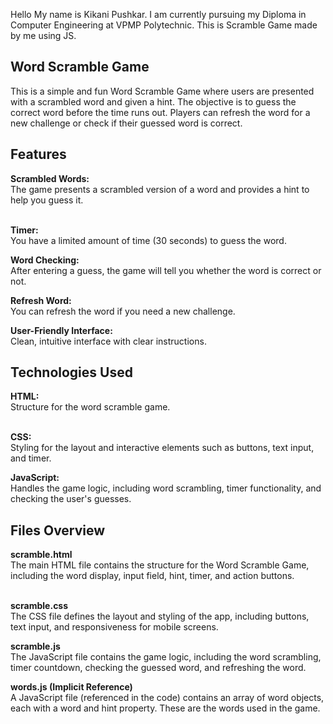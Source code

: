 Hello My name is Kikani Pushkar.
I am currently pursuing my Diploma in Computer Engineering at VPMP Polytechnic.
This is Scramble Game made by me using JS.

<h2>Word Scramble Game</h2>
This is a simple and fun Word Scramble Game where users are presented with a scrambled word and given a hint. The objective is to guess the correct word before the time runs out. Players can refresh the word for a new challenge or check if their guessed word is correct.

<h2>Features</h2>
<b>Scrambled Words:</b> <br>
The game presents a scrambled version of a word and provides a hint to help you guess it.<br><br>

<b>Timer:</b> <br>
You have a limited amount of time (30 seconds) to guess the word.<br>

<b>Word Checking:</b> <br>
After entering a guess, the game will tell you whether the word is correct or not.<br>

<b>Refresh Word:</b> <br>
You can refresh the word if you need a new challenge.<br>

<b>User-Friendly Interface:</b> <br>
Clean, intuitive interface with clear instructions.<br>

<h2>Technologies Used</h2>
<b>HTML:</b> <br>
Structure for the word scramble game.<br><br>

<b>CSS:</b> <br>
Styling for the layout and interactive elements such as buttons, text input, and timer.<br>

<b>JavaScript:</b> <br>
Handles the game logic, including word scrambling, timer functionality, and checking the user's guesses.<br>

<h2>Files Overview</h2>
<b>scramble.html</b> <br>
The main HTML file contains the structure for the Word Scramble Game, including the word display, input field, hint, timer, and action buttons.<br><br>

<b>scramble.css</b> <br>
The CSS file defines the layout and styling of the app, including buttons, text input, and responsiveness for mobile screens.<br>

<b>scramble.js </b> <br>
The JavaScript file contains the game logic, including the word scrambling, timer countdown, checking the guessed word, and refreshing the word.<br>

<b>words.js (Implicit Reference) </b> <br>
A JavaScript file (referenced in the code) contains an array of word objects, each with a word and hint property. These are the words used in the game.
